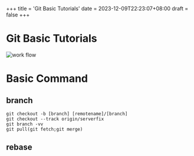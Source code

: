 +++
title = 'Git Basic Tutorials'
date = 2023-12-09T22:23:07+08:00
draft = false
+++
# Git Basic Tutorials
![work flow](https://aoimojiu.github.io/images/git_base.png)

# Basic Command
## branch
```
git checkout -b [branch] [remotename]/[branch]
git checkout --track origin/serverfix
git branch -vv
git pull(git fetch;git merge)
```
## rebase
```

```
